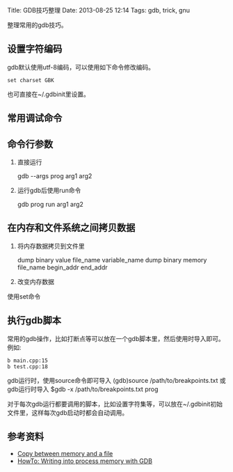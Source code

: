 Title: GDB技巧整理
Date: 2013-08-25 12:14
Tags: gdb, trick, gnu


整理常用的gdb技巧。

## 设置字符编码

gdb默认使用utf-8编码，可以使用如下命令修改编码。

    set charset GBK
    
也可直接在~/.gdbinit里设置。


## 常用调试命令

## 命令行参数

1. 直接运行

    gdb --args prog arg1 arg2

2. 运行gdb后使用run命令

    gdb prog
    run arg1 arg2

## 在内存和文件系统之间拷贝数据

1. 将内存数据拷贝到文件里

    dump binary value file_name variable_name
    dump binary memory file_name begin_addr end_addr 

2. 改变内存数据

使用set命令

## 执行gdb脚本

常用的gdb操作，比如打断点等可以放在一个gdb脚本里，然后使用时导入即可。例如:

    b main.cpp:15
    b test.cpp:18

gdb运行时，使用source命令即可导入
    (gdb)source /path/to/breakpoints.txt
或gdb运行时导入
    $gdb -x /path/to/breakpoints.txt prog

对于每次gdb运行都要调用的脚本，比如设置字符集等，可以放在~/.gdbinit初始文件里，这样每次gdb启动时都会自动调用。

## 参考资料

*  [Copy between memory and a file](http://www.linuxtopia.org/online_books/redhat_linux_debugging_with_gdb/dump-restore-files.html)
*  [HowTo: Writing into process memory with GDB](https///isisblogs.poly.edu/2011/04/26/gdb-tricks/)
